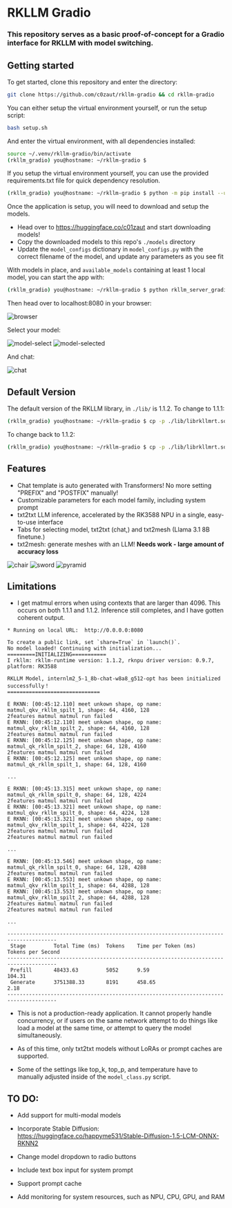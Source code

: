 # RKLLM Gradio

### This repository serves as a basic proof-of-concept for a Gradio interface for RKLLM with model switching.

## Getting started

To get started, clone this repository and enter the directory:

```bash
git clone https://github.com/c0zaut/rkllm-gradio && cd rkllm-gradio
```

You can either setup the virtual environment yourself, or run the setup script:

```bash 
bash setup.sh
```

And enter the virtual environment, with all dependencies installed:

```bash
source ~/.venv/rkllm-gradio/bin/activate
(rkllm_gradio) you@hostname: ~/rkllm-gradio $ 
```

If you setup the virtual environment yourself, you can use the provided requirements.txt file for quick dependency resolution.

```bash
(rkllm_gradio) you@hostname: ~/rkllm-gradio $ python -m pip install --upgrade -r requirements.txt
```

Once the application is setup, you will need to download and setup the models.

- Head over to https://huggingface.co/c01zaut and start downloading models!
- Copy the downloaded models to this repo's `./models` directory
- Update the `model_configs` dictionary in `model_configs.py` with the correct filename of the model, and update any parameters as you see fit

With models in place, and `available_models` containing at least 1 local model, you can start the app with:

```bash
(rkllm_gradio) you@hostname: ~/rkllm-gradio $ python rkllm_server_gradio.py
```

Then head over to localhost:8080 in your browser:

![browser](assets/browser.png)

Select your model:

![model-select](assets/select-model.png)
![model-selected](assets/selected-model.png)

And chat:

![chat](assets/chat.png)

## Default Version

The default version of the RKLLM library, in `./lib/` is 1.1.2. To change to 1.1.1:

```bash
(rkllm_gradio) you@hostname: ~/rkllm-gradio $ cp -p ./lib/librkllmrt.so.111  ./lib/./lib/librkllmrt.so
```

To change back to 1.1.2:

```bash
(rkllm_gradio) you@hostname: ~/rkllm-gradio $ cp -p ./lib/librkllmrt.so.112  ./lib/./lib/librkllmrt.so
```

## Features

- Chat template is auto generated with Transformers! No more setting "PREFIX" and "POSTFIX" manually!
- Customizable parameters for each model family, including system prompt
- txt2txt LLM inference, accelerated by the RK3588 NPU in a single, easy-to-use interface
- Tabs for selecting model, txt2txt (chat,) and txt2mesh (Llama 3.1 8B finetune.)
- txt2mesh: generate meshes with an LLM! **Needs work - large amount of accuracy loss**

![chair](assets/chair-w8a8_g512-opt-0-hybrid-1.0.png)
![sword](assets/sword-w8a8_g512-opt-0-hybrid-1.0.png)
![pyramid](assets/pyramid-w8a8_g512-opt-0-hybrid-1.0.png)

## Limitations

- I get matmul errors when using contexts that are larger than 4096. This occurs on both 1.1.1 and 1.1.2. Inference still completes, and I have gotten coherent output.

```
* Running on local URL:  http://0.0.0.0:8080

To create a public link, set `share=True` in `launch()`.
No model loaded! Continuing with initialization...
=========INITIALIZING===========
I rkllm: rkllm-runtime version: 1.1.2, rknpu driver version: 0.9.7, platform: RK3588

RKLLM Model, internlm2_5-1_8b-chat-w8a8_g512-opt has been initialized successfully！
==============================

E RKNN: [00:45:12.110] meet unkown shape, op name: matmul_qkv_rkllm_spilt_1, shape: 64, 4160, 128
2features matmul matmul run failed
E RKNN: [00:45:12.110] meet unkown shape, op name: matmul_qkv_rkllm_spilt_2, shape: 64, 4160, 128
2features matmul matmul run failed
E RKNN: [00:45:12.125] meet unkown shape, op name: matmul_qk_rkllm_spilt_2, shape: 64, 128, 4160
2features matmul matmul run failed
E RKNN: [00:45:12.125] meet unkown shape, op name: matmul_qk_rkllm_spilt_1, shape: 64, 128, 4160

...

E RKNN: [00:45:13.315] meet unkown shape, op name: matmul_qk_rkllm_spilt_0, shape: 64, 128, 4224
2features matmul matmul run failed
E RKNN: [00:45:13.321] meet unkown shape, op name: matmul_qkv_rkllm_spilt_0, shape: 64, 4224, 128
E RKNN: [00:45:13.321] meet unkown shape, op name: matmul_qkv_rkllm_spilt_1, shape: 64, 4224, 128
2features matmul matmul run failed
2features matmul matmul run failed

...

E RKNN: [00:45:13.546] meet unkown shape, op name: matmul_qk_rkllm_spilt_0, shape: 64, 128, 4288
2features matmul matmul run failed
E RKNN: [00:45:13.553] meet unkown shape, op name: matmul_qkv_rkllm_spilt_1, shape: 64, 4288, 128
E RKNN: [00:45:13.553] meet unkown shape, op name: matmul_qkv_rkllm_spilt_2, shape: 64, 4288, 128
2features matmul matmul run failed
2features matmul matmul run failed

...

--------------------------------------------------------------------------------------
 Stage         Total Time (ms)  Tokens    Time per Token (ms)      Tokens per Second       
--------------------------------------------------------------------------------------
 Prefill       48433.63         5052      9.59                     104.31                  
 Generate      3751388.33       8191      458.65                   2.18                    
--------------------------------------------------------------------------------------
```

- This is not a production-ready application. It cannot properly handle concurrency, or if users on the same network attempt to do things like load a model at the same time, or attempt to query the model simultaneously. 

- As of this time, only txt2txt models without LoRAs or prompt caches are supported.

- Some of the settings like top_k, top_p, and temperature have to manually adjusted inside of the `model_class.py` script.

## TO DO:

- Add support for multi-modal models

- Incorporate Stable Diffusion: https://huggingface.co/happyme531/Stable-Diffusion-1.5-LCM-ONNX-RKNN2

- Change model dropdown to radio buttons

- Include text box input for system prompt

- Support prompt cache

- Add monitoring for system resources, such as NPU, CPU, GPU, and RAM